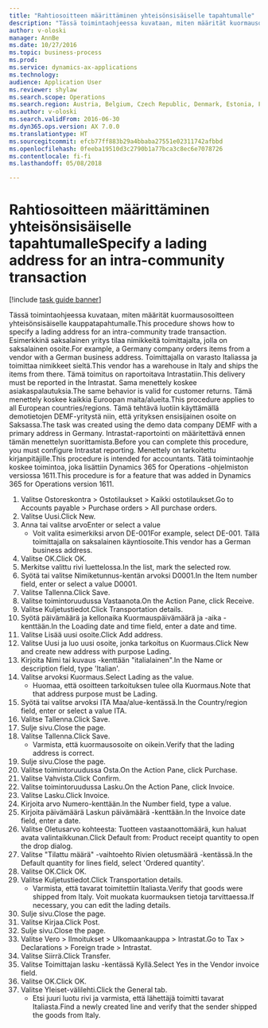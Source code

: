 ```yaml
--- 
title: "Rahtiosoitteen määrittäminen yhteisönsisäiselle tapahtumalle"
description: "Tässä toimintaohjeessa kuvataan, miten määrität kuormausosoitteen yhteisönsisäiselle kauppatapahtumalle."
author: v-oloski
manager: AnnBe
ms.date: 10/27/2016
ms.topic: business-process
ms.prod: 
ms.service: dynamics-ax-applications
ms.technology: 
audience: Application User
ms.reviewer: shylaw
ms.search.scope: Operations
ms.search.region: Austria, Belgium, Czech Republic, Denmark, Estonia, Finland, France, Germany, Hungary, Ireland, Italy, Latvia, Lithuania, Netherlands, Poland, Spain, Sweden, United Kingdom
ms.author: v-oloski
ms.search.validFrom: 2016-06-30
ms.dyn365.ops.version: AX 7.0.0
ms.translationtype: HT
ms.sourcegitcommit: efcb77ff883b29a4bbaba27551e02311742afbbd
ms.openlocfilehash: 0feeba19510d3c2790b1a77bca3c8ec6e7078726
ms.contentlocale: fi-fi
ms.lasthandoff: 05/08/2018

---
```

# <a name="specify-a-lading-address-for-an-intra-community-transaction"></a><span data-ttu-id="a614c-103">Rahtiosoitteen määrittäminen yhteisönsisäiselle tapahtumalle</span><span class="sxs-lookup"><span data-stu-id="a614c-103">Specify a lading address for an intra-community transaction</span></span>

[!include [task guide banner](../../includes/task-guide-banner.md)]

<span data-ttu-id="a614c-104">Tässä toimintaohjeessa kuvataan, miten määrität kuormausosoitteen yhteisönsisäiselle kauppatapahtumalle.</span><span class="sxs-lookup"><span data-stu-id="a614c-104">This procedure shows how to specify a lading address for an intra-community trade transaction.</span></span> <span data-ttu-id="a614c-105">Esimerkkinä saksalainen yritys tilaa nimikkeitä toimittajalta, jolla on saksalainen osoite.</span><span class="sxs-lookup"><span data-stu-id="a614c-105">For example, a Germany company orders items from a vendor with a German business address.</span></span> <span data-ttu-id="a614c-106">Toimittajalla on varasto Italiassa ja toimittaa nimikkeet sieltä.</span><span class="sxs-lookup"><span data-stu-id="a614c-106">This vendor has a warehouse in Italy and ships the items from there.</span></span> <span data-ttu-id="a614c-107">Tämä toimitus on raportoitava Intrastatiin.</span><span class="sxs-lookup"><span data-stu-id="a614c-107">This delivery must be reported in the Intrastat.</span></span> <span data-ttu-id="a614c-108">Sama menettely koskee asiakaspalautuksia.</span><span class="sxs-lookup"><span data-stu-id="a614c-108">The same behavior is valid for customer returns.</span></span>
<span data-ttu-id="a614c-109">Tämä menettely koskee kaikkia Euroopan maita/alueita.</span><span class="sxs-lookup"><span data-stu-id="a614c-109">This procedure applies to all European countries/regions.</span></span> <span data-ttu-id="a614c-110">Tämä tehtävä luotiin käyttämällä demotietojen DEMF-yritystä niin, että yrityksen ensisijainen osoite on Saksassa.</span><span class="sxs-lookup"><span data-stu-id="a614c-110">The task was created using the demo data company DEMF with a primary address in Germany.</span></span> <span data-ttu-id="a614c-111">Intrastat-raportointi on määritettävä ennen tämän menettelyn suorittamista.</span><span class="sxs-lookup"><span data-stu-id="a614c-111">Before you can complete this procedure, you must configure Intrastat reporting.</span></span> <span data-ttu-id="a614c-112">Menettely on tarkoitettu kirjanpitäjille.</span><span class="sxs-lookup"><span data-stu-id="a614c-112">This procedure is intended for accountants.</span></span> <span data-ttu-id="a614c-113">Tätä toimintaohje koskee toimintoa, joka lisättiin Dynamics 365 for Operations -ohjelmiston versiossa 1611.</span><span class="sxs-lookup"><span data-stu-id="a614c-113">This procedure is for a feature that was added in Dynamics 365 for Operations version 1611.</span></span>

1. <span data-ttu-id="a614c-114">Valitse Ostoreskontra > Ostotilaukset > Kaikki ostotilaukset.</span><span class="sxs-lookup"><span data-stu-id="a614c-114">Go to Accounts payable > Purchase orders > All purchase orders.</span></span>
2. <span data-ttu-id="a614c-115">Valitse Uusi.</span><span class="sxs-lookup"><span data-stu-id="a614c-115">Click New.</span></span>
3. <span data-ttu-id="a614c-116">Anna tai valitse arvo</span><span class="sxs-lookup"><span data-stu-id="a614c-116">Enter or select a value</span></span>
    * <span data-ttu-id="a614c-117">Voit valita esimerkiksi arvon DE-001</span><span class="sxs-lookup"><span data-stu-id="a614c-117">For example, select DE-001.</span></span> <span data-ttu-id="a614c-118">Tällä toimittajalla on saksalainen käyntiosoite.</span><span class="sxs-lookup"><span data-stu-id="a614c-118">This vendor has a German business address.</span></span>  
4. <span data-ttu-id="a614c-119">Valitse OK.</span><span class="sxs-lookup"><span data-stu-id="a614c-119">Click OK.</span></span>
5. <span data-ttu-id="a614c-120">Merkitse valittu rivi luettelossa.</span><span class="sxs-lookup"><span data-stu-id="a614c-120">In the list, mark the selected row.</span></span>
6. <span data-ttu-id="a614c-121">Syötä tai valitse Nimiketunnus-kentän arvoksi D0001.</span><span class="sxs-lookup"><span data-stu-id="a614c-121">In the Item number field, enter or select a value D0001.</span></span>
7. <span data-ttu-id="a614c-122">Valitse Tallenna.</span><span class="sxs-lookup"><span data-stu-id="a614c-122">Click Save.</span></span>
8. <span data-ttu-id="a614c-123">Valitse toimintoruudussa Vastaanota.</span><span class="sxs-lookup"><span data-stu-id="a614c-123">On the Action Pane, click Receive.</span></span>
9. <span data-ttu-id="a614c-124">Valitse Kuljetustiedot.</span><span class="sxs-lookup"><span data-stu-id="a614c-124">Click Transportation details.</span></span>
10. <span data-ttu-id="a614c-125">Syötä päivämäärä ja kellonaika Kuormauspäivämäärä ja -aika -kenttään.</span><span class="sxs-lookup"><span data-stu-id="a614c-125">In the Loading date and time field, enter a date and time.</span></span>
11. <span data-ttu-id="a614c-126">Valitse Lisää uusi osoite.</span><span class="sxs-lookup"><span data-stu-id="a614c-126">Click Add address.</span></span>
12. <span data-ttu-id="a614c-127">Valitse Uusi ja luo uusi osoite, jonka tarkoitus on Kuormaus.</span><span class="sxs-lookup"><span data-stu-id="a614c-127">Click New and create new address with purpose Lading.</span></span>
13. <span data-ttu-id="a614c-128">Kirjoita Nimi tai kuvaus -kenttään "italialainen".</span><span class="sxs-lookup"><span data-stu-id="a614c-128">In the Name or description field, type 'Italian'.</span></span>
14. <span data-ttu-id="a614c-129">Valitse arvoksi Kuormaus.</span><span class="sxs-lookup"><span data-stu-id="a614c-129">Select Lading as the value.</span></span>
    * <span data-ttu-id="a614c-130">Huomaa, että osoitteen tarkoituksen tulee olla Kuormaus.</span><span class="sxs-lookup"><span data-stu-id="a614c-130">Note that that address purpose must be Lading.</span></span>  
15. <span data-ttu-id="a614c-131">Syötä tai valitse arvoksi ITA Maa/alue-kentässä.</span><span class="sxs-lookup"><span data-stu-id="a614c-131">In the Country/region field, enter or select a value ITA.</span></span>
16. <span data-ttu-id="a614c-132">Valitse Tallenna.</span><span class="sxs-lookup"><span data-stu-id="a614c-132">Click Save.</span></span>
17. <span data-ttu-id="a614c-133">Sulje sivu.</span><span class="sxs-lookup"><span data-stu-id="a614c-133">Close the page.</span></span>
18. <span data-ttu-id="a614c-134">Valitse Tallenna.</span><span class="sxs-lookup"><span data-stu-id="a614c-134">Click Save.</span></span>
    * <span data-ttu-id="a614c-135">Varmista, että kuormausosoite on oikein.</span><span class="sxs-lookup"><span data-stu-id="a614c-135">Verify that the lading address is correct.</span></span>  
19. <span data-ttu-id="a614c-136">Sulje sivu.</span><span class="sxs-lookup"><span data-stu-id="a614c-136">Close the page.</span></span>
20. <span data-ttu-id="a614c-137">Valitse toimintoruudussa Osta.</span><span class="sxs-lookup"><span data-stu-id="a614c-137">On the Action Pane, click Purchase.</span></span>
21. <span data-ttu-id="a614c-138">Valitse Vahvista.</span><span class="sxs-lookup"><span data-stu-id="a614c-138">Click Confirm.</span></span>
22. <span data-ttu-id="a614c-139">Valitse toimintoruudussa Lasku.</span><span class="sxs-lookup"><span data-stu-id="a614c-139">On the Action Pane, click Invoice.</span></span>
23. <span data-ttu-id="a614c-140">Valitse Lasku.</span><span class="sxs-lookup"><span data-stu-id="a614c-140">Click Invoice.</span></span>
24. <span data-ttu-id="a614c-141">Kirjoita arvo Numero-kenttään.</span><span class="sxs-lookup"><span data-stu-id="a614c-141">In the Number field, type a value.</span></span>
25. <span data-ttu-id="a614c-142">Kirjoita päivämäärä Laskun päivämäärä -kenttään.</span><span class="sxs-lookup"><span data-stu-id="a614c-142">In the Invoice date field, enter a date.</span></span>
26. <span data-ttu-id="a614c-143">Valitse Oletusarvo kohteesta: Tuotteen vastaanottomäärä, kun haluat avata valintaikkunan.</span><span class="sxs-lookup"><span data-stu-id="a614c-143">Click Default from: Product receipt quantity to open the drop dialog.</span></span>
27. <span data-ttu-id="a614c-144">Valitse "Tilattu määrä" -vaihtoehto Rivien oletusmäärä -kentässä.</span><span class="sxs-lookup"><span data-stu-id="a614c-144">In the Default quantity for lines field, select 'Ordered quantity'.</span></span>
28. <span data-ttu-id="a614c-145">Valitse OK.</span><span class="sxs-lookup"><span data-stu-id="a614c-145">Click OK.</span></span>
29. <span data-ttu-id="a614c-146">Valitse Kuljetustiedot.</span><span class="sxs-lookup"><span data-stu-id="a614c-146">Click Transportation details.</span></span>
    * <span data-ttu-id="a614c-147">Varmista, että tavarat toimitettiin Italiasta.</span><span class="sxs-lookup"><span data-stu-id="a614c-147">Verify that goods were shipped from Italy.</span></span> <span data-ttu-id="a614c-148">Voit muokata kuormauksen tietoja tarvittaessa.</span><span class="sxs-lookup"><span data-stu-id="a614c-148">If necessary, you can edit the lading details.</span></span>  
30. <span data-ttu-id="a614c-149">Sulje sivu.</span><span class="sxs-lookup"><span data-stu-id="a614c-149">Close the page.</span></span>
31. <span data-ttu-id="a614c-150">Valitse Kirjaa.</span><span class="sxs-lookup"><span data-stu-id="a614c-150">Click Post.</span></span>
32. <span data-ttu-id="a614c-151">Sulje sivu.</span><span class="sxs-lookup"><span data-stu-id="a614c-151">Close the page.</span></span>
33. <span data-ttu-id="a614c-152">Valitse Vero > Ilmoitukset > Ulkomaankauppa > Intrastat.</span><span class="sxs-lookup"><span data-stu-id="a614c-152">Go to Tax > Declarations > Foreign trade > Intrastat.</span></span>
34. <span data-ttu-id="a614c-153">Valitse Siirrä.</span><span class="sxs-lookup"><span data-stu-id="a614c-153">Click Transfer.</span></span>
35. <span data-ttu-id="a614c-154">Valitse Toimittajan lasku -kentässä Kyllä.</span><span class="sxs-lookup"><span data-stu-id="a614c-154">Select Yes in the Vendor invoice field.</span></span>
36. <span data-ttu-id="a614c-155">Valitse OK.</span><span class="sxs-lookup"><span data-stu-id="a614c-155">Click OK.</span></span>
37. <span data-ttu-id="a614c-156">Valitse Yleiset-välilehti.</span><span class="sxs-lookup"><span data-stu-id="a614c-156">Click the General tab.</span></span>
    * <span data-ttu-id="a614c-157">Etsi juuri luotu rivi ja varmista, että lähettäjä toimitti tavarat Italiasta.</span><span class="sxs-lookup"><span data-stu-id="a614c-157">Find a newly created line and verify that the sender shipped the goods from Italy.</span></span>  


